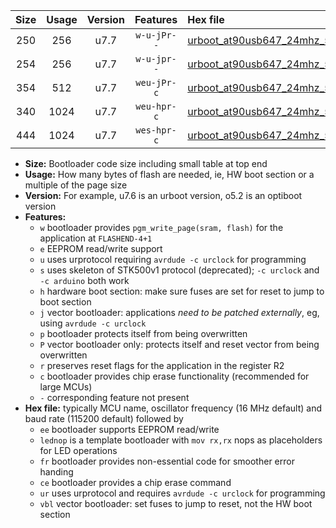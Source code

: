 |Size|Usage|Version|Features|Hex file|
|:-:|:-:|:-:|:-:|:--|
|250|256|u7.7|`w-u-jPr--`|[urboot_at90usb647_24mhz_500000bps_lednop_ur_vbl.hex](https://raw.githubusercontent.com/stefanrueger/urboot.hex/main/mcus/at90usb647/fcpu_24mhz/500000_bps/urboot_at90usb647_24mhz_500000bps_lednop_ur_vbl.hex)|
|254|256|u7.7|`w-u-jpr--`|[urboot_at90usb647_24mhz_500000bps_lednop_fr_ur_vbl.hex](https://raw.githubusercontent.com/stefanrueger/urboot.hex/main/mcus/at90usb647/fcpu_24mhz/500000_bps/urboot_at90usb647_24mhz_500000bps_lednop_fr_ur_vbl.hex)|
|354|512|u7.7|`weu-jPr-c`|[urboot_at90usb647_24mhz_500000bps_ee_lednop_fr_ce_ur_vbl.hex](https://raw.githubusercontent.com/stefanrueger/urboot.hex/main/mcus/at90usb647/fcpu_24mhz/500000_bps/urboot_at90usb647_24mhz_500000bps_ee_lednop_fr_ce_ur_vbl.hex)|
|340|1024|u7.7|`weu-hpr-c`|[urboot_at90usb647_24mhz_500000bps_ee_lednop_fr_ce_ur.hex](https://raw.githubusercontent.com/stefanrueger/urboot.hex/main/mcus/at90usb647/fcpu_24mhz/500000_bps/urboot_at90usb647_24mhz_500000bps_ee_lednop_fr_ce_ur.hex)|
|444|1024|u7.7|`wes-hpr-c`|[urboot_at90usb647_24mhz_500000bps_ee_lednop_fr_ce.hex](https://raw.githubusercontent.com/stefanrueger/urboot.hex/main/mcus/at90usb647/fcpu_24mhz/500000_bps/urboot_at90usb647_24mhz_500000bps_ee_lednop_fr_ce.hex)|

- **Size:** Bootloader code size including small table at top end
- **Usage:** How many bytes of flash are needed, ie, HW boot section or a multiple of the page size
- **Version:** For example, u7.6 is an urboot version, o5.2 is an optiboot version
- **Features:**
  + `w` bootloader provides `pgm_write_page(sram, flash)` for the application at `FLASHEND-4+1`
  + `e` EEPROM read/write support
  + `u` uses urprotocol requiring `avrdude -c urclock` for programming
  + `s` uses skeleton of STK500v1 protocol (deprecated); `-c urclock` and `-c arduino` both work
  + `h` hardware boot section: make sure fuses are set for reset to jump to boot section
  + `j` vector bootloader: applications *need to be patched externally*, eg, using `avrdude -c urclock`
  + `p` bootloader protects itself from being overwritten
  + `P` vector bootloader only: protects itself and reset vector from being overwritten
  + `r` preserves reset flags for the application in the register R2
  + `c` bootloader provides chip erase functionality (recommended for large MCUs)
  + `-` corresponding feature not present
- **Hex file:** typically MCU name, oscillator frequency (16 MHz default) and baud rate (115200 default) followed by
  + `ee` bootloader supports EEPROM read/write
  + `lednop` is a template bootloader with `mov rx,rx` nops as placeholders for LED operations
  + `fr` bootloader provides non-essential code for smoother error handing
  + `ce` bootloader provides a chip erase command
  + `ur` uses urprotocol and requires `avrdude -c urclock` for programming
  + `vbl` vector bootloader: set fuses to jump to reset, not the HW boot section
